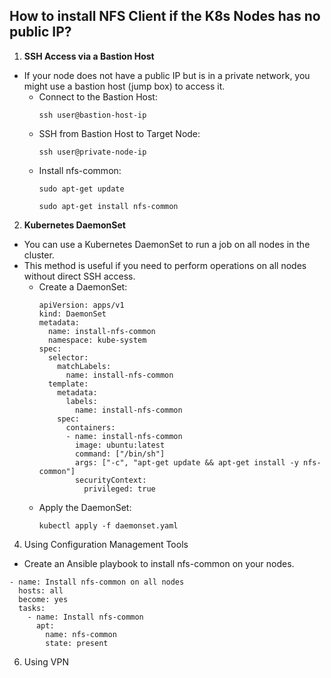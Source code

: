 ## How to install NFS Client if the K8s Nodes has no public IP?
1. **SSH Access via a Bastion Host**
- If your node does not have a public IP but is in a private network, you might use a bastion host (jump box) to access it.
  - Connect to the Bastion Host:
    ```
    ssh user@bastion-host-ip
    ```
  - SSH from Bastion Host to Target Node:
    ```
    ssh user@private-node-ip
    ```
  - Install nfs-common:
    ```
    sudo apt-get update
    ```
    ```
    sudo apt-get install nfs-common
    ```

2. **Kubernetes DaemonSet**
- You can use a Kubernetes DaemonSet to run a job on all nodes in the cluster.
- This method is useful if you need to perform operations on all nodes without direct SSH access.
  - Create a DaemonSet:
    ```
    apiVersion: apps/v1
    kind: DaemonSet
    metadata:
      name: install-nfs-common
      namespace: kube-system
    spec:
      selector:
        matchLabels:
          name: install-nfs-common
      template:
        metadata:
          labels:
            name: install-nfs-common
        spec:
          containers:
          - name: install-nfs-common
            image: ubuntu:latest
            command: ["/bin/sh"]
            args: ["-c", "apt-get update && apt-get install -y nfs-common"]
            securityContext:
              privileged: true
    ```
  - Apply the DaemonSet:
    ```
    kubectl apply -f daemonset.yaml
    ```

4. Using Configuration Management Tools
- Create an Ansible playbook to install nfs-common on your nodes.
```
- name: Install nfs-common on all nodes
  hosts: all
  become: yes
  tasks:
    - name: Install nfs-common
      apt:
        name: nfs-common
        state: present
```

6. Using VPN
